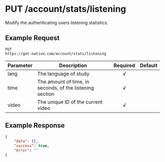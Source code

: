 # PUT /account/stats/listening

Modify the authenticating users listening statistics.

## Example Request

```
PUT
https://get-native.com/account/stats/listening
```

| Parameter 	| Description                                              	| Required 	| Default 	|
|-----------	|----------------------------------------------------------	|:--------:	|---------	|
| lang      	| The language of study                                    	|     √    	|         	|
| time      	| The amount of time, in seconds, of the listening section 	|     √    	|         	|
| video     	| The unique ID of the current video                       	|     √    	|         	|

## Example Response

```json
{
	"data": {},
	"success": true,
	"error": ""
}
```
